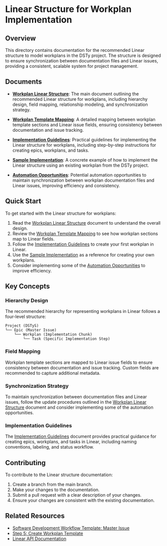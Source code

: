 # Linear Structure for Workplan Implementation

## Overview

This directory contains documentation for the recommended Linear structure to model workplans in the DSTy project. The structure is designed to ensure synchronization between documentation files and Linear issues, providing a consistent, scalable system for project management.

## Documents

- [**Workplan Linear Structure**](./workplan_linear_structure.md): The main document outlining the recommended Linear structure for workplans, including hierarchy design, field mapping, relationship modeling, and synchronization strategy.

- [**Workplan Template Mapping**](./workplan_template_mapping.md): A detailed mapping between workplan template sections and Linear issue fields, ensuring consistency between documentation and issue tracking.

- [**Implementation Guidelines**](./implementation_guidelines.md): Practical guidelines for implementing the Linear structure for workplans, including step-by-step instructions for creating epics, workplans, and tasks.

- [**Sample Implementation**](./sample_implementation.md): A concrete example of how to implement the Linear structure using an existing workplan from the DSTy project.

- [**Automation Opportunities**](./automation_opportunities.md): Potential automation opportunities to maintain synchronization between workplan documentation files and Linear issues, improving efficiency and consistency.

## Quick Start

To get started with the Linear structure for workplans:

1. Read the [Workplan Linear Structure](./workplan_linear_structure.md) document to understand the overall design.
2. Review the [Workplan Template Mapping](./workplan_template_mapping.md) to see how workplan sections map to Linear fields.
3. Follow the [Implementation Guidelines](./implementation_guidelines.md) to create your first workplan in Linear.
4. Use the [Sample Implementation](./sample_implementation.md) as a reference for creating your own workplans.
5. Consider implementing some of the [Automation Opportunities](./automation_opportunities.md) to improve efficiency.

## Key Concepts

### Hierarchy Design

The recommended hierarchy for representing workplans in Linear follows a four-level structure:

```
Project (DSTyS)
└── Epic (Master Issue)
    └── Workplan (Implementation Chunk)
        └── Task (Specific Implementation Step)
```

### Field Mapping

Workplan template sections are mapped to Linear issue fields to ensure consistency between documentation and issue tracking. Custom fields are recommended to capture additional metadata.

### Synchronization Strategy

To maintain synchronization between documentation files and Linear issues, follow the update procedures outlined in the [Workplan Linear Structure](./workplan_linear_structure.md) document and consider implementing some of the automation opportunities.

### Implementation Guidelines

The [Implementation Guidelines](./implementation_guidelines.md) document provides practical guidance for creating epics, workplans, and tasks in Linear, including naming conventions, labeling, and status workflow.

## Contributing

To contribute to the Linear structure documentation:

1. Create a branch from the main branch.
2. Make your changes to the documentation.
3. Submit a pull request with a clear description of your changes.
4. Ensure your changes are consistent with the existing documentation.

## Related Resources

- [Software Development Workflow Template: Master Issue](https://linear.app/helaix/issue/HLX-1401/software-development-workflow-template-master-issue)
- [Step 5: Create Workplan Template](https://linear.app/helaix/issue/HLX-1406/step-5-create-workplan-template)
- [Linear API Documentation](https://developers.linear.app/docs/)

